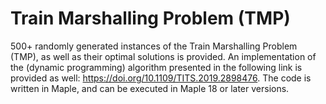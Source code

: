 # Train Marshalling Problem (TMP)
500+ randomly generated instances of the Train Marshalling Problem (TMP), as well as their optimal solutions is provided. An implementation of the (dynamic programming) algorithm presented in the following link is provided as well: https://doi.org/10.1109/TITS.2019.2898476. The code is written in Maple, and can be executed in Maple 18 or later versions.
